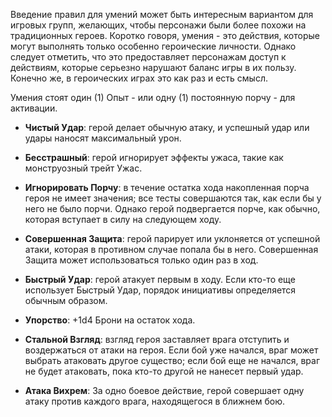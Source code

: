 Введение правил для умений может быть интересным вариантом для игровых групп, желающих, чтобы персонажи были более похожи на традиционных героев. Коротко говоря, умения - это действия, которые могут выполнять только особенно героические личности. Однако следует отметить, что это предоставляет персонажам доступ к действиям, которые серьезно нарушают баланс игры в их пользу. Конечно же, в героических играх это как раз и есть смысл. 

Умения стоят один (1) Опыт - или одну (1) постоянную порчу - для активации. 

- **Чистый Удар**: герой делает обычную атаку, и успешный удар или удары наносят максимальный урон. 

- **Бесстрашный**: герой игнорирует эффекты ужаса, такие как монструозный трейт Ужас. 

- **Игнорировать Порчу**: в течение остатка хода накопленная порча героя не имеет значения; все тесты совершаются так, как если бы у него не было порчи. Однако герой подвергается порче, как обычно, которая вступает в силу на следующем ходу. 

- **Совершенная Защита**: герой парирует или уклоняется от успешной атаки, которая в противном случае попала бы в него. Совершенная Защита может использоваться только один раз в ход. 

- **Быстрый Удар**: герой атакует первым в ходу. Если кто-то еще использует Быстрый Удар, порядок инициативы определяется обычным образом. 

- **Упорство**: +1d4 Брони на остаток хода. 

- **Стальной Взгляд**: взгляд героя заставляет врага отступить и воздержаться от атаки на героя. Если бой уже начался, враг может выбрать атаковать другое существо; если бой еще не начался, враг не будет атаковать, пока кто-то другой не нанесет первый удар. 

- **Атака Вихрем**: За одно боевое действие, герой совершает одну атаку против каждого врага, находящегося в ближнем бою. 